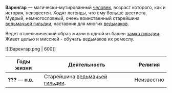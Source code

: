 **Варенгар** — магически-мутированный [человек](Люди), возраст которого, как и история, неизвестен. Ходят легенды, что ему больше шестиста. Мудрый, немногословный, очень воинственный старейшина [ведьмачьей гильдии](Ведьмачья%20гильдия.md), наставник для многих [ведьмаков](Ведьмак). 

Ведет отшельнический образ жизни в одной из башен [замка гильдии](Ведьмачья%20гильдия.md#Замок%20гильдии). Живет целью и миссией - обучать ведьмаков их ремеслу.

![[Варенгар.png | 600]]

| Годы жизни         | Деятельность                                             | Религия    |
| ------------------ | -------------------------------------------------------- | ---------- |
| **???** — **н.в.** | Старейшина [ведьмачьей гильдии](Ведьмачья%20гильдия.md). | Неизвестно |

